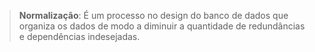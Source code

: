 > **Normalização**: É um processo no design do banco de dados que organiza os dados de modo a diminuir a quantidade de redundâncias e dependências indesejadas.
